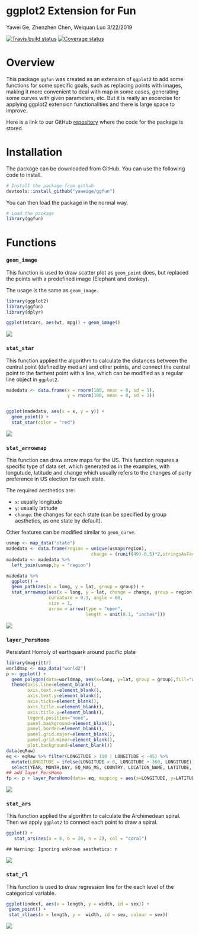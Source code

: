 ggplot2 Extension for Fun
================
Yawei Ge, Zhenzhen Chen, Weiquan Luo
3/22/2019

[![Travis build status](https://travis-ci.org/yaweige/ggfun.svg?branch=master)](https://travis-ci.org/yaweige/ggfun) [![Coverage status](https://codecov.io/gh/yaweige/ggfun/branch/master/graph/badge.svg)](https://codecov.io/github/yaweige/ggfun?branch=master)

Overview
========

This package `ggfun` was created as an extension of `ggplot2` to add some functions for some specific goals, such as replacing points with images, making it more convenient to deal with map in some cases, generating some curves with given parameters, etc. But it is really an excercise for applying ggplot2 extension functionalities and there is large space to improve.

Here is a link to our GitHub [repository](https://github.com/yaweige/ggfun) where the code for the package is stored.

Installation
============

The package can be downloaded from GitHub. You can use the following code to install.

``` r
# Install the package from github
devtools::install_github("yaweige/ggfun")
```

You can then load the package in the normal way.

``` r
# Load the package
library(ggfun)
```

Functions
=========

### `geom_image`

This function is used to draw scatter plot as `geom_point` does, but replaced the points with a predefined image (Elephant and donkey).

The usage is the same as `geom_image`.

``` r
library(ggplot2)
library(ggfun)
library(dplyr)

ggplot(mtcars, aes(wt, mpg)) + geom_image()
```

![](README_files/figure-markdown_github/unnamed-chunk-3-1.png)

### `stat_star`

This function applied the algorithm to calculate the distances between the central point (defined by median) and other points, and connect the central point to the farthest point with a line, which can be modified as a regular line object in `ggplot2`.

``` r
madedata <- data.frame(x = rnorm(100, mean = 0, sd = 1),
                       y = rnorm(100, mean = 0, sd = 1))


ggplot(madedata, aes(x = x, y = y)) +
  geom_point() +
  stat_star(color = "red")
```

![](README_files/figure-markdown_github/unnamed-chunk-4-1.png)

### `stat_arrowmap`

This function can draw arrow maps for the US. This function requres a specific type of data set, which generated as in the examples, with longutude, latitude and change which usually refers to the changes of party preference in US election for each state.

The required aesthetics are:

-   `x`: usually longitude
-   `y`: usually latitude
-   `change`: the changes for each state (can be specified by group aesthetics, as one state by default).

Other features can be modified similar to `geom_curve`.

``` r
usmap <- map_data("state")
madedata <- data.frame(region = unique(usmap$region), 
                                change = (runif(49)-0.5)*2,stringsAsFactors = FALSE)
madedata <- madedata %>%
  left_join(usmap,by = "region")
```

``` r
madedata %>%
  ggplot() +
  geom_path(aes(x = long, y = lat, group = group)) +
  stat_arrowmap(aes(x = long, y = lat, change = change, group = region),
                curvature = 0.3, angle = 60,
                size = 1,
                arrow = arrow(type = "open",
                              length = unit(0.1, "inches")))
```

![](README_files/figure-markdown_github/unnamed-chunk-6-1.png)

### `layer_PersHomo`

Persistant Homoly of earthquark around pacific plate

``` r
library(magrittr) 
worldmap <- map_data("world2")
p <- ggplot() +
  geom_polygon(data=worldmap, aes(x=long, y=lat, group = group),fill="white", colour="#7f7f7f", size=0.5) +
  theme(axis.line=element_blank(),
        axis.text.x=element_blank(),
        axis.text.y=element_blank(),
        axis.ticks=element_blank(),
        axis.title.x=element_blank(),
        axis.title.y=element_blank(),
        legend.position="none",
        panel.background=element_blank(),
        panel.border=element_blank(),
        panel.grid.major=element_blank(),
        panel.grid.minor=element_blank(),
        plot.background=element_blank())
data(eqRaw)
eq <- eqRaw %>% filter(LONGITUDE > 110 | LONGITUDE < -45) %>%
  mutate(LONGITUDE = ifelse(LONGITUDE < 0, LONGITUDE + 360, LONGITUDE)) %>%
  select(YEAR, MONTH,DAY, EQ_MAG_MS, COUNTRY, LOCATION_NAME, LATITUDE, LONGITUDE)
## add layer_PersHomo
fp <- p + layer_PersHomo(data= eq, mapping = aes(x=LONGITUDE, y=LATITUDE), d=450000, colour = "blue"); fp
```

![](README_files/figure-markdown_github/unnamed-chunk-7-1.png)

### `stat_ars`

This function applied the algorithm to calculate the Archimedean spiral. Then we apply `ggplot2` to connect each point to draw a spiral.

``` r
ggplot() +
   stat_ars(aes(a = 8, b = 20, n = 2), col = "coral")
```

    ## Warning: Ignoring unknown aesthetics: n

![](README_files/figure-markdown_github/unnamed-chunk-8-1.png)

### `stat_rl`

This function is used to draw regression line for the each level of the categorical variable.

``` r
ggplot(indexf, aes(x = length, y = width, id = sex)) +
 geom_point() +
 stat_rl(aes(x = length, y =  width, id = sex, colour = sex))
```

![](README_files/figure-markdown_github/unnamed-chunk-9-1.png)
